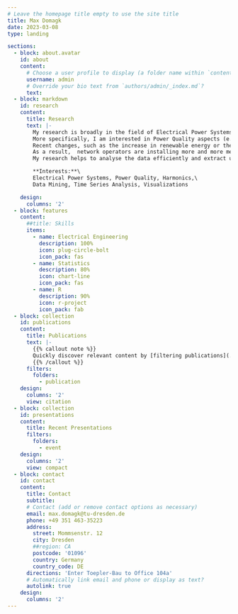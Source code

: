 ```yaml
---
# Leave the homepage title empty to use the site title
title: Max Domagk
date: 2023-03-08
type: landing

sections:
  - block: about.avatar
    id: about
    content:
      # Choose a user profile to display (a folder name within `content/authors/`)
      username: admin
      # Override your bio text from `authors/admin/_index.md`?
      text:
  - block: markdown
    id: research
    content:
      title: Research
      text: |-
        My research is broadly in the field of Electrical Power Systems studying distribution and transmission systems.
        More specifically, I am interested in Power Quality aspects (e.g. distortion of voltage and current).
        Recent changes, such as the increase in renewable energy or the large-scale introduction of electric vehicles, have a significant impact on Power Quality.
        As a result,  network operators are installing more and more measurements to monitor their networks, resulting in large amounts of data.
        My research helps to analyse the data efficiently and extract useful information using data analysis and data mining methods.

        **Interests:**\
        Electrical Power Systems, Power Quality, Harmonics,\
        Data Mining, Time Series Analysis, Visualizations

    design:
      columns: '2'
  - block: features
    content:
      ##title: Skills
      items:
        - name: Electrical Engineering
          description: 100%
          icon: plug-circle-bolt
          icon_pack: fas
        - name: Statistics
          description: 80%
          icon: chart-line
          icon_pack: fas
        - name: R
          description: 90%
          icon: r-project
          icon_pack: fab
  - block: collection
    id: publications
    content:
      title: Publications
      text: |-
        {{% callout note %}}
        Quickly discover relevant content by [filtering publications](./publication/).
        {{% /callout %}}
      filters:
        folders:
          - publication
    design:
      columns: '2'
      view: citation
  - block: collection
    id: presentations
    content:
      title: Recent Presentations
      filters:
        folders:
          - event
    design:
      columns: '2'
      view: compact
  - block: contact
    id: contact
    content:
      title: Contact
      subtitle:
      # Contact (add or remove contact options as necessary)
      email: max.domagk@tu-dresden.de
      phone: +49 351 463-35223
      address:
        street: Mommsenstr. 12
        city: Dresden
        ##region: CA
        postcode: '01096'
        country: Germany
        country_code: DE
      directions: 'Enter Toepler-Bau to Office 104a'
      # Automatically link email and phone or display as text?
      autolink: true
    design:
      columns: '2'
---
```

